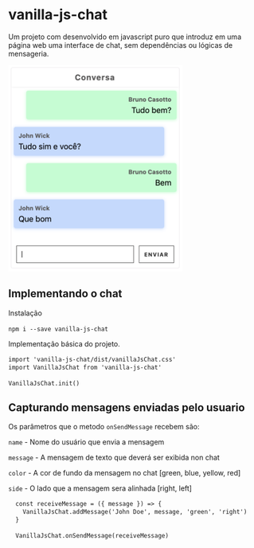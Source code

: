 # vanilla-js-chat

Um projeto com desenvolvido em javascript puro que introduz em uma página web uma interface de chat, sem dependências ou lógicas de mensageria.

<img width="350" alt="" src="https://github.com/BrunoCasotto/vanilla-js-chat/blob/master/docs/chat_image.png">


## Implementando o chat
Instalação

``` npm i --save vanilla-js-chat ```

Implementação básica do projeto.

```
import 'vanilla-js-chat/dist/vanillaJsChat.css'
import VanillaJsChat from 'vanilla-js-chat'

VanillaJsChat.init()
```

## Capturando mensagens enviadas pelo usuario
Os parâmetros que o metodo `onSendMessage` recebem são:

`name` - Nome do usuário que envia a mensagem

`message` - A mensagem de texto que deverá ser exibida non chat

`color` - A cor de fundo da mensagem no chat [green, blue, yellow, red]

`side` - O lado que a mensagem sera alinhada [right, left]

```
  const receiveMessage = ({ message }) => {
    VanillaJsChat.addMessage('John Doe', message, 'green', 'right')
  }

  VanillaJsChat.onSendMessage(receiveMessage)
````
